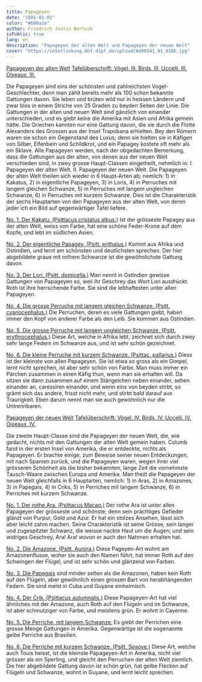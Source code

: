 ```yaml
---
title: Papageyen
date: "1801-01-01"
color: "#680a1e"
author: Friedrich Justin Bertuch
isPublic: true
lang: en
description: "Papageyen der alten Welt und Papageyen der neuen Welt"
cover: "https://interlinking.bbf.dipf.de/upload/Ad00341_01_018b.jpg"
---
```


[Papageyen der alten Welt](http://interlinking.bbf.dipf.de/index.php/Special:URIResolver/Datei-3AAd00341_01_018a.jpg)
[Tafelüberschrift: Vögel. III. Birds. III. Uccelli. III. Oiseaux. III.](http://interlinking.bbf.dipf.de/index.php/Special:URIResolver/Datei-3AAd00341_01_018a01.jpg)

Die Papageyen sind eins der schönsten und zahlreichsten Vogel-Geschlechter, denn man zählt bereits mehr als 100 schon bekannte Gattungen davon. Sie leben und brüten wild nur in heissen Ländern und zwar blos in einem Striche von 25 Graden zu beyden Seiten der Linie. Die Gattungen in der alten und neuen Welt sind gänzlich von einander unterschieden, und es giebt keine die Amerika mit Asien und Afrika gemein hätte. Die Griechen kannten nur eine Gattung davon, die sie durch die Flotte Alexanders des Grossen aus der Insel Trapobana erhielten. Bey den Römern waren sie schon ein Gegenstand des Luxus; denn sie hielten sie in Käfigen von Silber, Elfenbein und Schildkrot, und ein Papagey kostete oft mehr als ein Sklave. Alle Papageyen werden, nach der obgedachten Bemerkung, dass die Gattungen aus der alten, von denen aus der neuen Welt verschieden sind, in zwey grosse Haupt-Classen eingetheilt, nehmlich in: I. Papageyen der alten Welt. II. Papageyen der neuen Welt. Die Papageyen der alten Welt theilen sich wieder in 6 Haupt-Arten ab; nemlich: 1) in Kakatus, 2) in eigentliche Papageyen, 3) in Loris, 4) in Perruches mit langem gleichen Schwanze, 5) in Perruches mit langem ungleichen Schwanze, 6) in Perruches mit kurzem Schwanze. Dies ist die Charakteristik der sechs Hauptarten von den Papageyen aus der alten Welt, von deren jeder ich ein Bild auf gegenwärtiger Tafel liefere.

[No. 1. Der Kakatu. (Psittacus cristatus albus.)](http://interlinking.bbf.dipf.de/index.php/Special:URIResolver/Datei-3AAd00341_01_018e.jpg)
Ist der grösseste Papagey aus der alten Welt, weiss von Farbe, hat eine schöne Feder-Krone auf dem Kopfe, und lebt im südlichen Asien.

[No. 2. Der eigentliche Papagey. (Psitt. erithaius.)](http://interlinking.bbf.dipf.de/index.php/Special:URIResolver/Datei-3AAd00341_01_018b.jpg)
Kommt aus Afrika und Ostindien, und lernt am schönsten und deutlichsten sprechen. Der hier abgebildete graue mit rothem Schwanze ist die gewöhnlichste Gattung davon.

[No. 3. Der Lori. (Psitt. domicella.)](http://interlinking.bbf.dipf.de/index.php/Special:URIResolver/Datei-3AAd00341_01_018c.jpg)
Man nennt in Ostindien gewisse Gattungen von Papageyen so, weil ihr Geschrey das Wort Lori ausdrückt. Roth ist ihre herrschende Farbe. Sie sind die lebhaftesten unter allen Papageyen.

[No. 4. Die grosse Perruche mit langem gleichen Schwanze. (Psitt. cyanocephalus.)](http://interlinking.bbf.dipf.de/index.php/Special:URIResolver/Datei-3AAd00341_01_018g.jpg)
Die Perruchen, deren es viele Gattungen giebt, haben immer den Kopf von anderer Farbe als den Leib. Sie kommen aus Ostindien.

[No. 5. Die grosse Perruche mit langem ungleichen Schwanze. (Psitt. erythrocephalus.)](http://interlinking.bbf.dipf.de/index.php/Special:URIResolver/Datei-3AAd00341_01_018f.jpg)
Diese Art, welche in Afrika lebt, zeichnet sich durch zwey sehr lange Federn im Schwanze aus, und ist sehr schön gezeichnet.

[No. 6. Die kleine Perruche mit kurzem Schwanze. (Psittac. pallarius.)](http://interlinking.bbf.dipf.de/index.php/Special:URIResolver/Datei-3AAd00341_01_018d.jpg)
Diess ist der kleinste von allen Papageyen. Sie ist etwa so gross als ein Gimpel, lernt nicht sprechen, ist aber sehr schön von Farbe. Man muss immer ein Pärchen zusammen in einen Käfig thun, wenn man sie erhalten will. Da sitzen sie dann zusammen auf einem Stängelchen neben einander, sehen einander an, caressiren einander, und wenn eins von beyden stirbt, so grämt sich das andere, frisst nicht mehr, und stirbt bald darauf aus Traurigkeit. Eben darum nennt man sie auch gewöhnlich nur die Untrennbaren.

[Papageyen der neuen Welt](http://interlinking.bbf.dipf.de/index.php/Special:URIResolver/Datei-3AAd00341_01_019a.jpg)
[Tafelüberschrift: Vögel. IV. Birds. IV. Uccelli. IV. Oiseaux. IV.](http://interlinking.bbf.dipf.de/index.php/Special:URIResolver/Datei-3AAd00341_01_019a01.jpg)

Die zweite Haupt-Classe sind die Papageyen der neuen Welt, die, wie gedacht, nichts mit den Gattungen der alten Welt gemein haben. Columb fand in der ersten Insel von Amerika, die er entdeckte, nichts als Papageyen. Er brachte einige, zum Beweise seiner neuen Entdeckungen, mit nach Spanien zurück, und die Papageyen waren, wegen ihrer viel grösseren Schönheit als die bisher bekannten, lange Zeit die vornehmste Tausch-Waare zwischen Europa und Amerika. Man theilt die Papageyen der neuen Welt gleichfalls in 6 Hauptarten, nemlich: 1) in Aras, 2) in Amazones, 3) in Papegais, 4) in Criks, 5) in Perriches mit langem Schwanze, 6) in Perriches mit kurzem Schwanze.

[No. 1. Der rothe Ara. (Psittacus Macao.)](http://interlinking.bbf.dipf.de/index.php/Special:URIResolver/Datei-3AAd00341_01_019c.jpg)
Der rothe Ara ist unter allen Papageyen der grösseste und schönste; denn sein prächtiges Gefieder glänzt von Purpur, Gold und Azur. Er hat ein stolzes Ansehen, lässt sich aber leicht zahm machen. Seine Charakteristik ist seine Grösse, sein langer und zugespitzter Schwanz, die weisse nackte Haut um die Augen; und sein widriges Geschrey, Ara! Ara! wovon er auch den Nahmen erhalten hat.

[No. 2. Die Amazone. (Psitt. Aurora.)](http://interlinking.bbf.dipf.de/index.php/Special:URIResolver/Datei-3AAd00341_01_019e.jpg)
Diese Pageyen-Art wohnt am Amazonenflusse, woher sie auch den Namen führt, hat immer Roth auf den Schwingen der Flügel, und ist sehr schön und glänzend von Farben.

[No. 3. Die Papegais](http://interlinking.bbf.dipf.de/index.php/Special:URIResolver/Datei-3AAd00341_01_019f.jpg)
sind minder selten als die Amazonen, haben kein Roth auf den Flügeln, aber gewöhnlich einen grossen Bart von herabhängenden Federn. Sie sind meist in Cuba und Guyane einheimisch.

[No. 4. Der Crik. (Psittacus autumnalis.)](http://interlinking.bbf.dipf.de/index.php/Special:URIResolver/Datei-3AAd00341_01_019b.jpg)
Diese Papageyen-Art hat viel ähnliches mit der Amazone, auch Roth auf den Flügeln und im Schwanze, ist aber schmutziger von Farbe, und meistens grün. Er wohnt in Cayenne.

[No. 5. Die Perriche, mit langem Schwanze.](http://interlinking.bbf.dipf.de/index.php/Special:URIResolver/Datei-3AAd00341_01_019d.jpg)
Es giebt der Perrichen eine grosse Menge Gattungen in Amerika. Gegenwärtige ist die sogenannte gelbe Perriche aus Brasilien.

[No. 6. Die Perriche mit kurzem Schwanze. (Psitt. Sosove.)](http://interlinking.bbf.dipf.de/index.php/Special:URIResolver/Datei-3AAd00341_01_019g.jpg)
Diese Art, welche auch Touis heisst, ist die kleinste Papageyen-Art in Amerika, nicht viel grösser als ein Sperling, und gleicht den Perruchen der alten Welt ziemlich. Die hier abgebildete Gattung davon ist schön grün, hat gelbe Flecken auf Flügeln und Schwanze, wohnt in Guyane, und lernt leicht sprechen.
